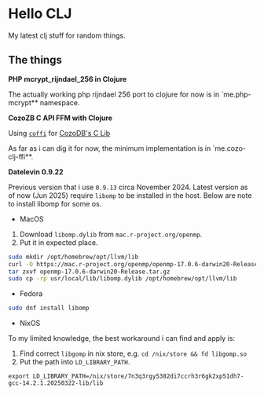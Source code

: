 # Hello CLJ

My latest clj stuff for random things.

## The things

**PHP mcrypt_rijndael_256 in Clojure**

The actually working php rijndael 256 port to clojure for now is in `me.php-mcrypt** namespace.

**CozoZB C API FFM with Clojure**

Using [`coffi`](https://github.com/IGJoshua/coffi) for [CozoDB's C Lib](https://github.com/cozodb/cozo/tree/main/cozo-lib-c)

As far as i can dig it for now, the minimum implementation is in `me.cozo-clj-ffi**.

**Datelevin 0.9.22**

Previous version that i use `0.9.13` circa November 2024. Latest version as of now (Jun 2025) require `libomp` to be installed in the host. Below are note to install libomp for some os.

- MacOS

1. Download `libomp.dylib` from `mac.r-project.org/openmp`.
2. Put it in expected place.

```bash
sudo mkdir /opt/homebrew/opt/llvm/lib
curl -O https://mac.r-project.org/openmp/openmp-17.0.6-darwin20-Release.tar.gz
tar zxvf openmp-17.0.6-darwin20-Release.tar.gz
sudo cp -rp usr/local/lib/libomp.dylib /opt/homebrew/opt/llvm/lib
```

- Fedora

```bash
sudo dnf install libomp
```

- NixOS

To my limited knowledge, the best workaround i can find and apply is:

1. Find correct `libgomp` in nix store, e.g. `cd /nix/store && fd libgomp.so`
2. Put the path into `LD_LIBRARY_PATH`.

```
export LD_LIBRARY_PATH=/nix/store/7n3q3rgy5382di7ccrh3r6gk2xp51dh7-gcc-14.2.1.20250322-lib/lib
```
